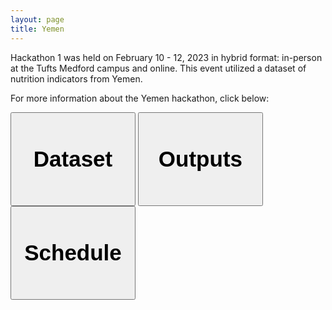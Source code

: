 ```yaml
---
layout: page
title: Yemen
---
```


Hackathon 1 was held on February 10 - 12, 2023 in hybrid format: in-person at the Tufts Medford campus and online. This event utilized a dataset of nutrition indicators from Yemen. 

For more information about the Yemen hackathon, click below:

<button style="height:150px;width:200px;font-size:35px;font-weight:bold" onclick=" window.open('http://tuftsfaminehackathon.github.io/yemen2023/dataset','_blank')" type="button">Dataset</button>  <button style="height:150px;width:200px;font-size:35px;font-weight:bold" onclick=" window.open('http://tuftsfaminehackathon.github.io/slides/yemen/Hackathon%201%20Student%20Presentations.pdf','_blank')" type="button">Outputs</button>  <button style="height:150px;width:200px;font-size:35px;font-weight:bold" onclick=" window.open('http://tuftsfaminehackathon.github.io/yemen2023/schedule','_blank')" type="button">Schedule</button>
